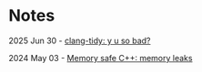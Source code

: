

# Notes

2025 Jun 30 - [clang-tidy: y u so bad?](/2025/06/30/clang-tidy-y-u-so-bad.html)

2024 May 03 - [Memory safe C++: memory leaks](/2024/05/03/memory-safe-cpp.html)
